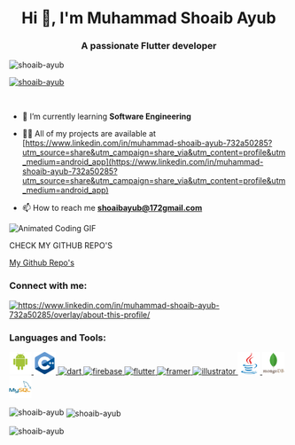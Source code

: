 <h1 align="center">Hi 👋, I'm Muhammad Shoaib Ayub</h1>
<h3 align="center">A passionate Flutter developer</h3>

<p align="left"> <img src="https://komarev.com/ghpvc/?username=shoaib-ayub&label=Profile%20views&color=0e75b6&style=flat" alt="shoaib-ayub" /> </p>

<p align="left"> <a href="https://github.com/ryo-ma/github-profile-trophy"><img src="https://github-profile-trophy.vercel.app/?username=shoaib-ayub" alt="shoaib-ayub" /></a> </p>

<p align="left"> <a href="https://twitter.com/" target="blank"><img src="https://img.shields.io/twitter/follow/?logo=twitter&style=for-the-badge" alt="" /></a> </p>

- 🌱 I’m currently learning **Software Engineering**

- 👨‍💻 All of my projects are available at [https://www.linkedin.com/in/muhammad-shoaib-ayub-732a50285?utm_source=share&utm_campaign=share_via&utm_content=profile&utm_medium=android_app](https://www.linkedin.com/in/muhammad-shoaib-ayub-732a50285?utm_source=share&utm_campaign=share_via&utm_content=profile&utm_medium=android_app)

- 📫 How to reach me **shoaibayub@172gmail.com**
 <img class="gif" src="https://media.giphy.com/media/qgQUggAC3Pfv687qPC/giphy.gif" alt="Animated Coding GIF">
 <p>CHECK MY GITHUB REPO'S</p>
<a href="https://github.com/AbdulGhani9?tab=repositories">My Github Repo's</a>
<h3 align="left">Connect with me:</h3>
<p align="left">
 
<a href="https://linkedin.com/in/https://www.linkedin.com/in/muhammad-shoaib-ayub-732a50285/overlay/about-this-profile/" target="blank"><img align="center" src="https://raw.githubusercontent.com/rahuldkjain/github-profile-readme-generator/master/src/images/icons/Social/linked-in-alt.svg" alt="https://www.linkedin.com/in/muhammad-shoaib-ayub-732a50285/overlay/about-this-profile/" height="30" width="40" /></a>
 
</p>

<h3 align="left">Languages and Tools:</h3>
<p align="left"> <a href="https://developer.android.com" target="_blank" rel="noreferrer"> <img src="https://raw.githubusercontent.com/devicons/devicon/master/icons/android/android-original-wordmark.svg" alt="android" width="40" height="40"/> </a> <a href="https://www.w3schools.com/cpp/" target="_blank" rel="noreferrer"> <img src="https://raw.githubusercontent.com/devicons/devicon/master/icons/cplusplus/cplusplus-original.svg" alt="cplusplus" width="40" height="40"/> </a> <a href="https://dart.dev" target="_blank" rel="noreferrer"> <img src="https://www.vectorlogo.zone/logos/dartlang/dartlang-icon.svg" alt="dart" width="40" height="40"/> </a> <a href="https://firebase.google.com/" target="_blank" rel="noreferrer"> <img src="https://www.vectorlogo.zone/logos/firebase/firebase-icon.svg" alt="firebase" width="40" height="40"/> </a> <a href="https://flutter.dev" target="_blank" rel="noreferrer"> <img src="https://www.vectorlogo.zone/logos/flutterio/flutterio-icon.svg" alt="flutter" width="40" height="40"/> </a> <a href="https://www.framer.com/" target="_blank" rel="noreferrer"> <img src="https://www.vectorlogo.zone/logos/framer/framer-icon.svg" alt="framer" width="40" height="40"/> </a> <a href="https://www.adobe.com/in/products/illustrator.html" target="_blank" rel="noreferrer"> <img src="https://www.vectorlogo.zone/logos/adobe_illustrator/adobe_illustrator-icon.svg" alt="illustrator" width="40" height="40"/> </a> <a href="https://www.java.com" target="_blank" rel="noreferrer"> <img src="https://raw.githubusercontent.com/devicons/devicon/master/icons/java/java-original.svg" alt="java" width="40" height="40"/> </a> <a href="https://www.mongodb.com/" target="_blank" rel="noreferrer"> <img src="https://raw.githubusercontent.com/devicons/devicon/master/icons/mongodb/mongodb-original-wordmark.svg" alt="mongodb" width="40" height="40"/> </a> <a href="https://www.mysql.com/" target="_blank" rel="noreferrer"> <img src="https://raw.githubusercontent.com/devicons/devicon/master/icons/mysql/mysql-original-wordmark.svg" alt="mysql" width="40" height="40"/> </a> </p>

<p><img align="left" src="https://github-readme-stats.vercel.app/api/top-langs?username=shoaib-ayub&show_icons=true&locale=en&layout=compact" alt="shoaib-ayub" /></p>

<p>&nbsp;<img align="center" src="https://github-readme-stats.vercel.app/api?username=shoaib-ayub&show_icons=true&locale=en" alt="shoaib-ayub" /></p>

<p><img align="center" src="https://github-readme-streak-stats.herokuapp.com/?user=shoaib-ayub&" alt="shoaib-ayub" /></p>

